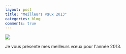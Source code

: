 ```yaml
---
layout: post
title: "Meilleurs vœux 2013"
categories: blog
comments: true
---
```


![](https://github.com/homeostasie/bouquins/raw/master/_pics/blog/2013/new-year.gif)

Je vous présente mes meilleurs vœux pour l'année 2013. 